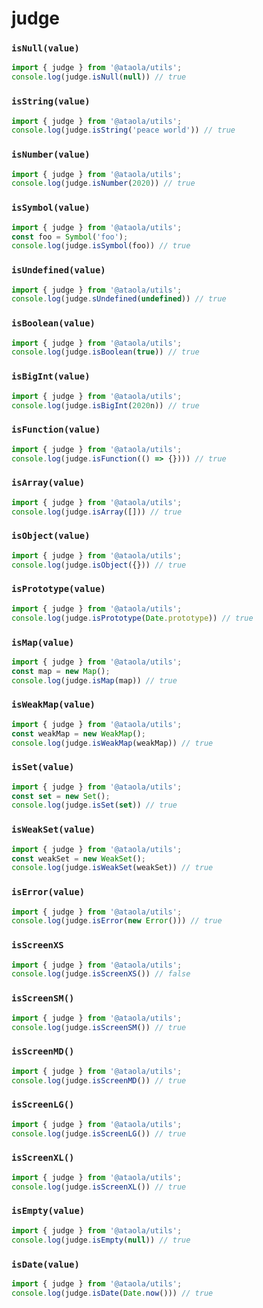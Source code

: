 #  judge

### `isNull(value)`

```javascript
import { judge } from '@ataola/utils';
console.log(judge.isNull(null)) // true
```

### `isString(value)`

```javascript
import { judge } from '@ataola/utils';
console.log(judge.isString('peace world')) // true
```

### `isNumber(value)`

```javascript
import { judge } from '@ataola/utils';
console.log(judge.isNumber(2020)) // true
```

### `isSymbol(value)`

```javascript
import { judge } from '@ataola/utils';
const foo = Symbol('foo');
console.log(judge.isSymbol(foo)) // true
```

### `isUndefined(value)`

```javascript
import { judge } from '@ataola/utils';
console.log(judge.sUndefined(undefined)) // true
```

### `isBoolean(value)`

```javascript
import { judge } from '@ataola/utils';
console.log(judge.isBoolean(true)) // true
```

### `isBigInt(value)`

```javascript
import { judge } from '@ataola/utils';
console.log(judge.isBigInt(2020n)) // true
```

### `isFunction(value)`

```javascript
import { judge } from '@ataola/utils';
console.log(judge.isFunction(() => {}))) // true
```

### `isArray(value)`

```javascript
import { judge } from '@ataola/utils';
console.log(judge.isArray([])) // true
```

### `isObject(value)`

```javascript
import { judge } from '@ataola/utils';
console.log(judge.isObject({})) // true
```

### `isPrototype(value)`

```javascript
import { judge } from '@ataola/utils';
console.log(judge.isPrototype(Date.prototype)) // true
```

### `isMap(value)`

```javascript
import { judge } from '@ataola/utils';
const map = new Map();
console.log(judge.isMap(map)) // true
```

### `isWeakMap(value)`

```javascript
import { judge } from '@ataola/utils';
const weakMap = new WeakMap();
console.log(judge.isWeakMap(weakMap)) // true
```

### `isSet(value)`

```javascript
import { judge } from '@ataola/utils';
const set = new Set();
console.log(judge.isSet(set)) // true
```

### `isWeakSet(value)`

```javascript
import { judge } from '@ataola/utils';
const weakSet = new WeakSet();
console.log(judge.isWeakSet(weakSet)) // true
```

### `isError(value)`

```javascript
import { judge } from '@ataola/utils';
console.log(judge.isError(new Error())) // true
```

### `isScreenXS`

```javascript
import { judge } from '@ataola/utils';
console.log(judge.isScreenXS()) // false
```

### `isScreenSM()`

```javascript
import { judge } from '@ataola/utils';
console.log(judge.isScreenSM()) // true
```

### `isScreenMD()`

```javascript
import { judge } from '@ataola/utils';
console.log(judge.isScreenMD()) // true
```

### `isScreenLG()`

```javascript
import { judge } from '@ataola/utils';
console.log(judge.isScreenLG()) // true
```

### `isScreenXL()`

```javascript
import { judge } from '@ataola/utils';
console.log(judge.isScreenXL()) // true
```

### `isEmpty(value)`

```javascript
import { judge } from '@ataola/utils';
console.log(judge.isEmpty(null)) // true
```

### `isDate(value)`

```javascript
import { judge } from '@ataola/utils';
console.log(judge.isDate(Date.now())) // true
```
